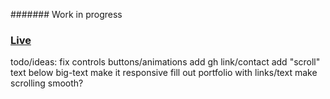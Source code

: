 
####### Work in progress </br>
### [Live](https://farel.netlify.com/) </br>


todo/ideas:
fix controls buttons/animations 
add gh link/contact
add "scroll" text below big-text
make it responsive
fill out portfolio with links/text
make scrolling smooth?

